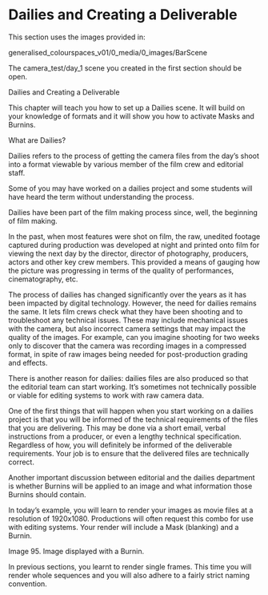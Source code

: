 # Dailies and Creating a Deliverable



This section uses the images provided in:

generalised\_colourspaces\_v01/0\_media/0\_images/BarScene

The camera\_test/day\_1 scene you created in the first section should be open.

Dailies and Creating a Deliverable

This chapter will teach you how to set up a Dailies scene. It will build on your knowledge of formats and it will show you how to activate Masks and Burnins.

What are Dailies?

Dailies refers to the process of getting the camera files from the day’s shoot into a format viewable by various member of the film crew and editorial staff.

Some of you may have worked on a dailies project and some students will have heard the term without understanding the process.

Dailies have been part of the film making process since, well, the beginning of film making.

In the past, when most features were shot on film, the raw, unedited footage captured during production was developed at night and printed onto film for viewing the next day by the director, director of photography, producers, actors and other key crew members. This provided a means of gauging how the picture was progressing in terms of the quality of performances, cinematography, etc.

The process of dailies has changed significantly over the years as it has been impacted by digital technology. However, the need for dailies remains the same. It lets film crews check what they have been shooting and to troubleshoot any technical issues. These may include mechanical issues with the camera, but also incorrect camera settings that may impact the quality of the images. For example, can you imagine shooting for two weeks only to discover that the camera was recording images in a compressed format, in spite of raw images being needed for post-production grading and effects.

There is another reason for dailies: dailies files are also produced so that the editorial team can start working. It’s sometimes not technically possible or viable for editing systems to work with raw camera data.

One of the first things that will happen when you start working on a dailies project is that you will be informed of the technical requirements of the files that you are delivering. This may be done via a short email, verbal instructions from a producer, or even a lengthy technical specification. Regardless of how, you will definitely be informed of the deliverable requirements. Your job is to ensure that the delivered files are technically correct.

Another important discussion between editorial and the dailies department is whether Burnins will be applied to an image and what information those Burnins should contain.





In today’s example, you will learn to render your images as movie files at a resolution of 1920x1080. Productions will often request this combo for use with editing systems. Your render will include a Mask \(blanking\) and a Burnin.

Image 95. Image displayed with a Burnin.

In previous sections, you learnt to render single frames. This time you will render whole sequences and you will also adhere to a fairly strict naming convention.











